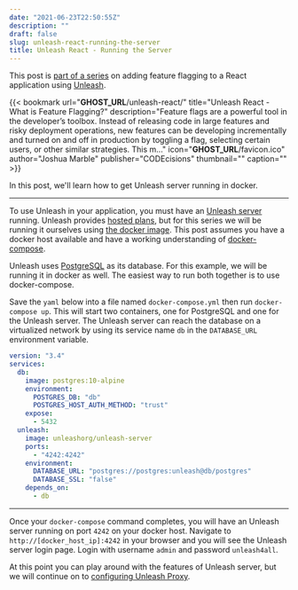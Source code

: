 ```yaml
---
date: "2021-06-23T22:50:55Z"
description: ""
draft: false
slug: unleash-react-running-the-server
title: Unleash React - Running the Server
---
```



This post is [part of a series](__GHOST_URL__/unleash-react/) on adding feature flagging to a React application using [Unleash](https://www.getunleash.io/).

{{< bookmark url="__GHOST_URL__/unleash-react/" title="Unleash React - What is Feature Flagging?" description="Feature flags are a powerful tool in the developer’s toolbox. Instead of releasing code in large features and risky deployment operations, new features can be developing incrementally and turned on and off in production by toggling a flag, selecting certain users, or other similar strategies. This m…" icon="__GHOST_URL__/favicon.ico" author="Joshua Marble" publisher="CODEcisions" thumbnail="" caption="" >}}

In this post, we'll learn how to get Unleash server running in docker.

---

To use Unleash in your application, you must have an [Unleash server](https://docs.getunleash.io/#unleash-server) running. Unleash provides [hosted plans](https://www.getunleash.io/plans), but for this series we will be running it ourselves using [the docker image](https://hub.docker.com/r/unleashorg/unleash-server/). This post assumes you have a docker host available and have a working understanding of [docker-compose](https://docs.docker.com/compose/).

Unleash uses [PostgreSQL](https://www.postgresql.org/) as its database. For this example, we will be running it in docker as well. The easiest way to run both together is to use docker-compose.

Save the `yaml` below into a file named `docker-compose.yml` then run `docker-compose up`. This will start two containers, one for PostgreSQL and one for the Unleash server. The Unleash server can reach the database on a virtualized network by using its service name `db` in the `DATABASE_URL` environment variable.

```yaml
version: "3.4"
services:
  db:
    image: postgres:10-alpine
    environment:
      POSTGRES_DB: "db"
      POSTGRES_HOST_AUTH_METHOD: "trust"
    expose:
      - 5432
  unleash:
    image: unleashorg/unleash-server
    ports:
      - "4242:4242"
    environment:
      DATABASE_URL: "postgres://postgres:unleash@db/postgres"
      DATABASE_SSL: "false"
    depends_on:
      - db
```

---

Once your `docker-compose` command completes, you will have an Unleash server running on port `4242` on your docker host. Navigate to `http://[docker_host_ip]:4242` in your browser and you will see the Unleash server login page. Login with username `admin` and password `unleash4all`.

At this point you can play around with the features of Unleash server, but we will continue on to [configuring Unleash Proxy](__GHOST_URL__/unleash-react-configuring-unleash-proxy/).

